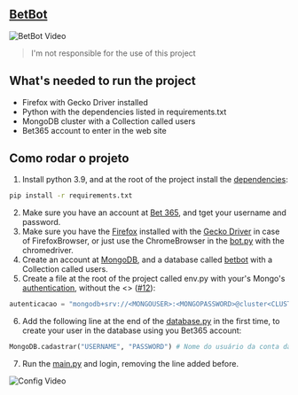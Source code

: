 ## [BetBot](https://github.com/JDaniloC/Individual-Bet365Bot)

![BetBot Video](../images/video.gif)

> I'm not responsible for the use of this project

## What's needed to run the project
- Firefox with Gecko Driver installed
- Python with the dependencies listed in requirements.txt
- MongoDB cluster with a Collection called users
- Bet365 account to enter in the web site

## Como rodar o projeto
1. Install python 3.9, and at the root of the project install the [dependencies](../requirements.txt):
```bash
pip install -r requirements.txt
```
2. Make sure you have an account at [Bet 365](https://www.bet365.com/), and tget your username and password.
3. Make sure you have the [Firefox](../src/widgets.py) installed with the [Gecko Driver](https://www.take.net/blog/wp-content/cache/wp-rocket/take.net/blog/take-test/instalacao-geckodriver-driver-para-abrir-o-firefox-no-selenium/index-https.html_gzip) in case of FirefoxBrowser, or just use the ChromeBrowser in the [bot.py](../src/bot.py) with the chromedriver.
4. Create an account at [MongoDB](https://medium.com/reprogramabr/conectando-no-banco-de-dados-cloud-mongodb-atlas-bca63399693f#:~:text=Acesse%20ao%20site%20do%20MongoDB,esquerdo%2C%20clique%20em%20Database%20Access.), and a database called [betbot](../src/database.py) with a Collection called users.
5. Create a file at the root of the project called env.py with your's Mongo's [authentication](https://docs.atlas.mongodb.com/tutorial/connect-to-your-cluster/), without the <> ([#12](https://github.com/JDaniloC/Individual-Bet365Bot/issues/12)):
```py
autenticacao = "mongodb+srv://<MONGOUSER>:<MONGOPASSWORD>@cluster<CLUSTERID>.mongodb.net/betbot?retryWrites=true&w=majority"
```
6. Add the following line at the end of the [database.py](../src/database.py) in the first time, to create your user in the database using you Bet365 account:
```py
MongoDB.cadastrar("USERNAME", "PASSWORD") # Nome do usuário da conta da Bet e sua senha
```
7. Run the [main.py](../main.py) and login, removing the line added before.

![Config Video](../images/configVideo.gif)
